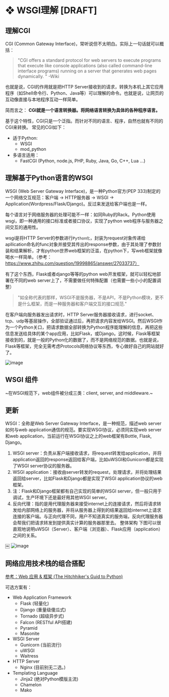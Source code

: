 # ❖ WSGI理解 [DRAFT]

## 理解CGI

CGI (Common Gateway Interface)，常听说但不太明白。实际上一句话就可以概括：

> "CGI offers a standard protocol for web servers to execute programs that execute like console applications (also called command-line interface programs) running on a server that generates web pages dynamically. " -Wiki

也就是说，CGI的作用就是把HTTP Server接收到的请求，转换为本机上其它应用程序（如Shell命令行、Python、Java等）可以理解的命令。也就是说，让网页的互动像直接与本地程序互动一样简单。

简而言之：
**CGI就是一个语言转换器。将网络语言转换为具体的各种程序语言。**

基于这个特性，CGI只是一个泛指。而针对不同的语言、程序，自然也就有不同的CGI来转换。
常见的CGI如下：
- 适于Python:
    - WSGI
    - mod_python
- 多语言适用：
    - FastCGI (Python, node.js, PHP, Ruby, Java, Go, C++, Lua ...)


## 理解基于Python语言的WSGI

WSGI (Web Server Gateway Interface)，是一种Python官方(PEP 333)制定的一个网络交互规范：客户端 -> HTTP服务器 -> WSGI -> Application(Wordpress/Flask/Django)。反过来发送给客户端也是一样。

每个语言对于网络服务器的处理可能不一样：如同Ruby的Rack。Python使用wsgi，即一种通用的接口标准或者接口协议，实现了python web程序与服务器之间交互的通用性。

wsgi是将HTTP Server的参数进行`Python化`，封装为request对象传递给apllication命名的func对象并接受其传出的response参数，由于其处理了参数封装和结果解析，才有python世界web框架的泛滥，在python下，写web框架就像喝水一样简单。（参考：https://www.zhihu.com/question/19998865/answer/27033737）

有了这个东西，Flask或者django等等的python web开发框架，就可以轻松地部署在不同的web server上了，不需要做任何特殊配置（也需要一些小小的配置调整）

> "如全称代表的那样，WSGI不是服务器，不是API，不是Python模块，更不是什么框架，而是一种服务器和客户端交互的接口规范."

在客户端向服务器发出请求时，HTTP Server服务器接收请求，进行socket、tcp、udp等基层操作，全部验证通过后，再把请求内容发给WSGI。然后WSGI作为一个Python关口，把请求数据全部转换为Python程序能理解的信息，再把这些信息发送给具体的某个app应用，比如Flask，或Django。这时候，Flask等框架接收到的，就是一般的Python化的数据了，而不是网络规范的数据。也就是说，Flask等框架，完全无需考虑Protocols网络协议等东西，专心做好自己的网站就好了。

![image](https://user-images.githubusercontent.com/14041622/48410274-1ee23380-e779-11e8-96f0-df5e585b3722.png)

## WSGI 组件
~在WSGI规范下，web组件被分成三类：client, server, and middleware.~


## 更新

WSGI：全称是Web Server Gateway Interface，是一种规范，描述web server如何与web application通信的规范。要实现WSGI协议，必须同实现web server和web application，当前运行在WSGI协议之上的web框架有Bottle, Flask, Django。

1. WSGI server：负责从客户端接收请求，将request转发给application，并将application返回的response返回给客户端，比如uWSGI和Gunicorn都是实现了WSGI server协议的服务器。
2. WSGI application：接收由server转发的request，处理请求，并将处理结果返回给server，比如Flask和Django都是实现了WSGI application协议的web框架。
3. 注：Flask和Django框架都有自己实现的简单的WSGI server，但一般只用于调试，生产环境下还是最好用其他WSGI server。
4. 反向代理：指的是用代理服务器来接受internet上的连接请求，然后将请求转发给内部网络上的服务器，并将从服务器上得到的结果返回给internet上请求连接的客户端。与正向代理不同，用户不知道真实的服务端，反向代理服务器会帮我们把请求转发到提供真实计算的服务器那里去。
整体架构
下图可以很直观地说明uWSGI（Server）、客户端（浏览器）、Flask应用（application）之间的关系。

￼
![image](https://user-images.githubusercontent.com/14041622/53678715-c621b100-3cfd-11e9-9aa5-e3c83b0beb08.png)



## 网络应用技术栈的组合搭配

[参考：Web 应用 & 框架 (The Hitchhiker's Guid to Python)](https://pythonguidecn.readthedocs.io/zh/latest/scenarios/web.html)

可选方案有：
- Web Application Framework
    - Flask (轻量化)
    - Django (重量级傻瓜式)
    - Tornado (超级异步式)
    - Falcon (RESTful API搭建)
    - Pyramid
    - Masonite
- WSGI Server
    - Gunicorn (当前流行)
    - uWSGI
    - Waitress
- HTTP Server
    - Nginx (目前别无二选。)
- Templating Language
    - Jinja2 (绝对Python模版主流)
    - Chamelon
    - Mako